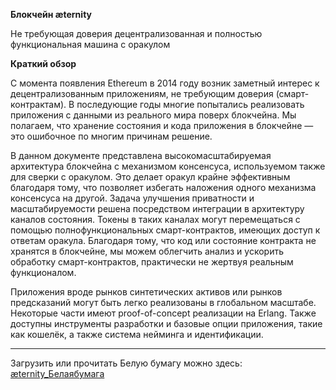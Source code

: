 **Блокчейн æternity**

Не требующая доверия децентрализованная и полностью функциональная
машина с оракулом

**Краткий обзор**

С момента появления Ethereum в 2014 году возник заметный интерес к
децентрализованным приложениям, не требующим доверия (смарт-контрактам).
В последующие годы многие попытались реализовать приложения с данными из
реального мира поверх блокчейна. Мы полагаем, что хранение состояния и
кода приложения в блокчейне — это ошибочное по многим причинам решение.


В данном документе представлена высокомасштабируемая архитектура
блокчейна с механизмом консенсуса, используемом также для сверки с
оракулом. Это делает оракул крайне эффективным благодаря тому, что
позволяет избегать наложения одного механизма консенсуса на другой.
Задача улучшения приватности и масштабируемости решена посредством
интеграции в архитектуру каналов состояния. Токены в таких каналах могут
перемещаться с помощью полнофункциональных смарт-контрактов, имеющих
доступ к ответам оракула. Благодаря тому, что код или состояние
контракта не хранятся в блокчейне, мы можем облегчить анализ и ускорить
обработку смарт-контрактов, практически не жертвуя реальным
функционалом.


Приложения вроде рынков синтетических активов или рынков предсказаний
могут быть легко реализованы в глобальном масштабе. Некоторые части
имеют proof-of-concept реализации на Erlang. Также доступны инструменты
разработки и базовые опции приложения, такие как кошелёк, а также
система нейминга и идентификации.

***


Загрузить или прочитать Белую бумагу можно здесь:
[æternity_Белаябумага](https://docs.google.com/document/d/1QNEsRZWe6kRocC0wWyOpva3KKZjguTnFh4dLYN13rIE/edit)
